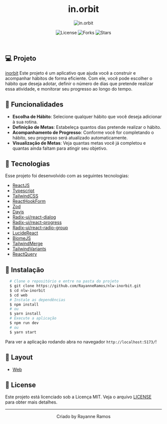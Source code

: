 <h1 align='center'>in.orbit</h1>

<p align='center'>
  <img src='https://github.com/user-attachments/assets/1db9489e-d9b7-4f98-a139-ffea3dcd8712' alt='in.orbit' />
</p>

<p  align='center'>
  <img src='https://img.shields.io/badge/license-MIT-%23835afd' alt='License' />
  <img src='https://img.shields.io/badge/forks-MIT-%23835afd' alt='Forks' />
  <img src='https://img.shields.io/badge/stars-MIT-%23835afd' alt='Stars' />
</p>

<br>

## 💻 Projeto

[inorbit](https://nlw-inorbit-ky6sa7qtr-rayanneramos-projects.vercel.app/) Este projeto é um aplicativo que ajuda você a construir e acompanhar hábitos de forma eficiente. Com ele, você pode escolher o hábito que deseja adotar, definir o número de dias que pretende realizar essa atividade, e monitorar seu progresso ao longo do tempo.

## 🌟 Funcionalidades

- <strong>Escolha de Hábito</strong>: Selecione qualquer hábito que você deseja adicionar à sua rotina.
- <strong>Definição de Metas</strong>: Estabeleça quantos dias pretende realizar o hábito.
- <strong>Acompanhamento de Progresso</strong>: Conforme você for completando o hábito, seu progresso será atualizado automaticamente.
- <strong>Visualização de Metas</strong>: Veja quantas metas você já completou e quantas ainda faltam para atingir seu objetivo.

## 🧪 Tecnologias

Esse projeto foi desenvolvido com as seguintes tecnologias:

- [ReactJS](https://react.dev/)
- [Typescript](https://www.typescriptlang.org/)
- [TailwindCSS](https://tailwindcss.com/)
- [ReactHookForm](https://react-hook-form.com/)
- [Zod](https://zod.dev/)
- [Dayjs](https://day.js.org/)
- [Radix-ui/react-dialog](https://www.radix-ui.com/primitives/docs/components/dialog)
- [Radix-ui/react-progress](https://www.radix-ui.com/primitives/docs/components/progress)
- [Radix-ui/react-radio-group](https://www.radix-ui.com/primitives/docs/components/radio-group)
- [LucideReact](https://lucide.dev/guide/packages/lucide-react)
- [BiomeJS](https://biomejs.dev/pt-br/)
- [TailwindMerge](https://www.npmjs.com/package/tailwind-merge)
- [TailwindVariants](https://www.tailwind-variants.org/)
- [ReactQuery](https://tanstack.com/query/latest/docs/framework/react/overview)

## 🚀 Instalação

```bash
  # Clone o repositório e entre na pasta do projeto
  $ git clone https://github.com/RayanneRamos/nlw-inorbit.git
  $ cd nlw-inorbit
  $ cd web
  # Instale as dependências
  $ npm install
  # ou
  $ yarn install
  # Execute a aplicação
  $ npm run dev
  # ou
  $ yarn start
```

Para ver a aplicação rodando abra no navegador `http://localhost:5173/`!

## 🔖 Layout

- [Web](<https://www.figma.com/design/KyTQ8TN4r72GET45yfBixs/NLW-Pocket-JS-%E2%80%A2-in.orbit-(Community)?node-id=2001-337&t=S7QDugNsfTuYbQCX-1>)

## 📝 License

Este projeto está licenciado sob a Licença MIT. Veja o arquivo [LICENSE](LICENSE) para obter mais detalhes.

---

<p align='center'>Criado by Rayanne Ramos</p>
